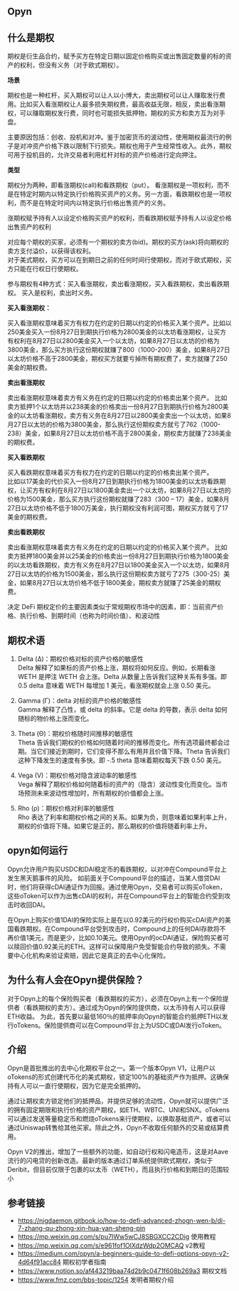 ## Opyn
## 什么是期权
期权是衍生品合约，赋予买方在特定日期以固定价格购买或出售固定数量的标的资产的权利，但没有义务（对于欧式期权）。 

**场景**   

期权也是一种杠杆，买入期权可以让人以小博大，卖出期权可以让人赚取发行费用。比如买入看涨期权让人最多损失期权费，最高收益无限，相反，卖出看涨期权，可以赚取期权发行费，同时也可能损失抵押物，期权的买方和卖方互为对手盘。

主要原因包括：创收、投机和对冲。鉴于加密货币的波动性，使用期权最流行的例子是对冲资产价格下跌以限制下行损失。期权也用于产生经常性收入。此外，期权可用于投机目的，允许交易者利用杠杆对标的资产价格进行定向押注。


**类型**  

期权分为两种，即看涨期权(call)和看跌期权（put）。
看涨期权是一项权利，而不是在特定时期内以特定执行价格购买资产的义务。另一方面，看跌期权也是一项权利，而不是在特定时间内以特定执行价格出售资产的义务。

涨期权赋予持有人以设定价格购买资产的权利，而看跌期权赋予持有人以设定价格出售资产的权利

对应每个期权的买家，必须有一个期权的卖方(bid)。期权的买方(ask)将向期权的卖方支付溢价，以获得该权利。  
对于美式期权，买方可以在到期日之前的任何时间行使期权，而对于欧式期权，买方只能在行权日行使期权。  

参与期权有4种方式：买入看涨期权，卖出看涨期权，买入看跌期权，卖出看跌期权。 买入是权利，卖出时义务。  

**买入看涨期权：**  

买入看涨期权意味着买方有权力在约定的日期以约定的价格买入某个资产。比如以250美金买入一份8月27日到期执行价格为2800美金的以太坊看涨期权，让买方有权利在8月27日以2800美金买入一个以太坊，如果8月27日以太坊的价格为3800美金，那么买方执行这份期权就赚了800（1000-200）美金，如果8月27日以太坊价格不高于2800美金，期权买方就要亏掉所有期权费了，卖方就赚了250美金的期权费。  

**卖出看涨期权**  

卖出看涨期权意味着卖方有义务在约定的日期以约定的价格卖出某个资产。
比如卖方抵押1个以太坊并以238美金的价格卖出一份8月27日到期执行价格为2800美金的以太坊看涨期权，卖方有义务在8月27日以2800美金卖出一个以太坊，如果8月27日以太坊的价格为3800美金，那么执行这份期权卖方就亏了762（1000-238）美金，如果8月27日以太坊价格不高于2800美金，期权卖方就赚了238美金的期权费。  

**买入看跌期权**  

买入看跌期权意味着买方有权力在约定的日期以约定的价格卖出某个资产。  
比如以17美金的代价买入一份8月27日到期执行价格为1800美金的以太坊看跌期权，让买方有权利在8月27日以1800美金卖出一个以太坊，如果8月27日以太坊的价格为1500美金，那么买方执行这份期权就赚了283（300 – 17）美金，如果8月27日以太坊价格不低于1800万美金，执行期权没有利润可图，期权买方就亏了17美金的期权费。  

**卖出看跌期权**   

卖出看涨期权意味着卖方有义务在约定的日期以约定的价格买入某个资产。
比如卖方抵押1800美金并以25美金的价格卖出一份8月27日到期执行价格为1800美金的以太坊看跌期权，卖方有义务在8月27日以1800美金买入一个以太坊，如果8月27日以太坊的价格为1500美金，那么执行这份期权卖方就亏了275（300-25）美金，如果8月27日以太坊价格不低于1800美金，期权卖方就赚了25美金的期权费。  



决定 DeFi 期权定价的主要因素类似于常规期权市场中的因素，即：当前资产价格、执行价格、到期时间（也称为时间价值）、和波动性

## 期权术语
1. Delta (Δ)：期权价格对标的资产价格的敏感性  
Delta 解释了如果标的资产价格上涨，期权将如何反应。例如，长期看涨 WETH 是押注 WETH 会上涨。Delta 从数量上告诉我们这种关系有多强。即 0.5 delta 意味着 WETH 每增加 1 美元，看涨期权就会上涨 0.50 美元。 

2. Gamma (Γ)：delta 对标的资产价格的敏感性  
Gamma 解释了凸性，或 delta 的斜率。它是 delta 的导数，表示 delta 如何随标的物价格上涨而变化。

3. Theta (Θ)：期权价格随时间推移的敏感性  
Theta 告诉我们期权的价格如何随着时间的推移而变化。所有选项最终都会过期。当它们接近到期时，它们变得不那么有用并且价值下降。Theta 告诉我们这种下降发生的速度有多快。即 -.5 theta 意味着期权每天下跌 0.50 美元。

4. Vega (V)：期权价格对隐含波动率的敏感性  
Vega 解释了期权价格如何随着标的资产的（隐含）波动性变化而变化。当市场预测未来波动性增加时，所有期权的价值都会上涨。

5. Rho (ρ)：期权价格对利率的敏感性    
 Rho 表达了利率和期权价格之间的关系。如果为负，则意味着如果利率上升，期权的价值将下降。如果它是正的，那么期权的价值将随着利率上升。

## opyn如何运行

Opyn允许用户购买USDC和DAI稳定币的看跌期权，以对冲在Compound平台上发生黑天鹅事件的风险。
如前面关于Compound平台的描述，当某人借贷DAI时，他们将获得cDAI通证作为回报。通过使用Opyn，交易者可以购买oToken，这些oToken可以作为出售cDAI的权利，并在Compound平台上的智能合约受到攻击时收回DAI。

在Opyn上购买价值1DAI的保险实际上是在以0.92美元的行权价购买cDAI资产的美国看跌期权。在Compound平台受到攻击时，Compound上的任何DAI存款将不再价值1美元，而是更少，比如0.10美元。使用Opyn的ocDAI通证，保险购买者可以赎回价值0.92美元的ETH。这样可以保障用户免受智能合约导致的损失。不需要中心化机构来验证索赔，因此它是真正的去中心化保险。

## 为什么有人会在Opyn提供保险？
对于Opyn上的每个保险购买者（看跌期权的买方），必须在Opyn上有一个保险提供者（看跌期权的卖方）。通过成为Opyn的保险提供商，以太币持有人可以获得ETH收益。
为此，首先要以最低160％的抵押率向Opyn的智能合约抵押ETH以发行oTokens。保险提供商可以在Compound平台上为USDC或DAI发行oToken。  


## 介绍
Opyn是首批推出的去中心化期权平台之一。第一个版本Opyn V1，让用户以oTokens的形式创建代币化的美式期权，锁定100%的基础资产作为抵押。这确保持有人可以一直行使期权，因为它是完全抵押的。

通过让期权卖方锁定他们的抵押品，并提供足够的流动性，Opyn就可以提供广泛的拥有固定期限和执行价格的资产期权，如ETH、WBTC、UNI和SNX。oTokens可以通过发送等量稳定币和燃烧oTokens来行使期权，以换取基础资产，或者可以通过Uniswap转售给其他买家。除此之外，Opyn不收取任何额外的交易或结算费用。

Opyn V2的推出，增加了一些额外的功能，如自动行权和闪电造币，这是对Aave流行的闪电贷的创新改造。最新的版本通过订单系统提供欧式期权，类似于Deribit，但目前仅限于包裹的以太币（WETH），而且执行价格和到期日的范围较小

## 参考链接

- https://nigdaemon.gitbook.io/how-to-defi-advanced-zhogn-wen-b/di-7-zhang-qu-zhong-xin-hua-yan-sheng-pin  
- https://mp.weixin.qq.com/s/pu7IWw5wCJ8SBGXCC2CDig 使用教程
- https://mp.weixin.qq.com/s/e961fof1OlXdzWdp2OMCAQ v2教程
- https://medium.com/opyn/a-beginners-guide-to-defi-options-opyn-v2-4d64f91acc84 期权初学者指南
- https://www.notion.so/af443219baa74d2b9c0471f608b269a3 期权文档  
- https://www.fmz.com/bbs-topic/1254 发明者期权介绍  

